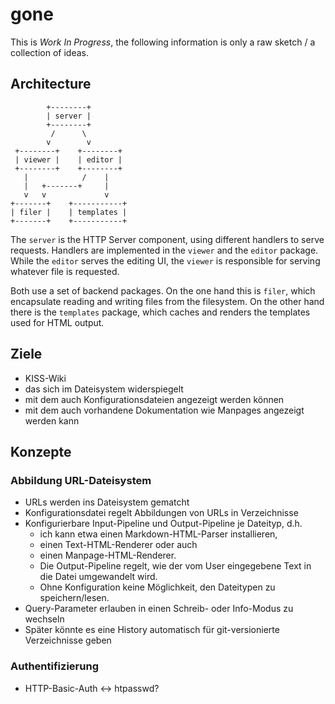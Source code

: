 # gone

This is _Work In Progress_, the following information is only a raw sketch / a collection of ideas.


## Architecture

            +--------+
            | server |
            +--------+
             /      \
            v        v
     +--------+    +--------+
     | viewer |    | editor |
     +--------+    +--------+
       |            /    |
       |   +-------+     |
       v   v             v
    +-------+    +-----------+
    | filer |    | templates |
    +-------+    +-----------+

The `server` is the HTTP Server component, using different handlers to serve
requests.
Handlers are implemented in the `viewer` and the `editor` package.
While the `editor` serves the editing UI, the `viewer` is responsible for 
serving whatever file is requested.

Both use a set of backend packages.
On the one hand this is `filer`, which encapsulate reading and writing files
from the filesystem.
On the other hand there is the `templates` package, which caches and renders
the templates used for HTML output.


## Ziele

* KISS-Wiki
* das sich im Dateisystem widerspiegelt
* mit dem auch Konfigurationsdateien angezeigt werden können
* mit dem auch vorhandene Dokumentation wie Manpages angezeigt werden kann


## Konzepte

### Abbildung URL-Dateisystem

* URLs werden ins Dateisystem gematcht
* Konfigurationsdatei regelt Abbildungen von URLs in Verzeichnisse
* Konfigurierbare Input-Pipeline und Output-Pipeline je Dateityp, d.h.
  * ich kann etwa einen Markdown-HTML-Parser installieren,
  * einen Text-HTML-Renderer oder auch
  * einen Manpage-HTML-Renderer.
  * Die Output-Pipeline regelt, wie der vom User eingegebene Text in die Datei umgewandelt wird.
  * Ohne Konfiguration keine Möglichkeit, den Dateitypen zu speichern/lesen.
* Query-Parameter erlauben in einen Schreib- oder Info-Modus zu wechseln
* Später könnte es eine History automatisch für git-versionierte Verzeichnisse geben

### Authentifizierung

* HTTP-Basic-Auth <-> htpasswd?

